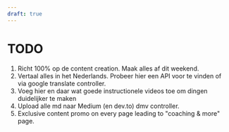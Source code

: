 ```yaml
---
draft: true
---
```


# TODO

1. Richt 100% op de content creation. Maak alles af dit weekend.
2. Vertaal alles in het Nederlands. Probeer hier een API voor te vinden of via google translate controller.
3. Voeg hier en daar wat goede instructionele videos toe om dingen duidelijker te maken
4. Upload alle md naar Medium (en dev.to) dmv controller.
5. Exclusive content promo on every page leading to "coaching & more" page.
